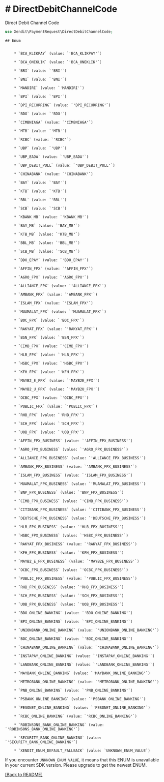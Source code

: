 # # DirectDebitChannelCode
Direct Debit Channel Code

```php
use Xendit\PaymentRequest\DirectDebitChannelCode;
```


    ## Enum

    
        * `BCA_KLIKPAY` (value: `'BCA_KLIKPAY'`)
    
        * `BCA_ONEKLIK` (value: `'BCA_ONEKLIK'`)
    
        * `BRI` (value: `'BRI'`)
    
        * `BNI` (value: `'BNI'`)
    
        * `MANDIRI` (value: `'MANDIRI'`)
    
        * `BPI` (value: `'BPI'`)
    
        * `BPI_RECURRING` (value: `'BPI_RECURRING'`)
    
        * `BDO` (value: `'BDO'`)
    
        * `CIMBNIAGA` (value: `'CIMBNIAGA'`)
    
        * `MTB` (value: `'MTB'`)
    
        * `RCBC` (value: `'RCBC'`)
    
        * `UBP` (value: `'UBP'`)
    
        * `UBP_EADA` (value: `'UBP_EADA'`)
    
        * `UBP_DEBIT_PULL` (value: `'UBP_DEBIT_PULL'`)
    
        * `CHINABANK` (value: `'CHINABANK'`)
    
        * `BAY` (value: `'BAY'`)
    
        * `KTB` (value: `'KTB'`)
    
        * `BBL` (value: `'BBL'`)
    
        * `SCB` (value: `'SCB'`)
    
        * `KBANK_MB` (value: `'KBANK_MB'`)
    
        * `BAY_MB` (value: `'BAY_MB'`)
    
        * `KTB_MB` (value: `'KTB_MB'`)
    
        * `BBL_MB` (value: `'BBL_MB'`)
    
        * `SCB_MB` (value: `'SCB_MB'`)
    
        * `BDO_EPAY` (value: `'BDO_EPAY'`)
    
        * `AFFIN_FPX` (value: `'AFFIN_FPX'`)
    
        * `AGRO_FPX` (value: `'AGRO_FPX'`)
    
        * `ALLIANCE_FPX` (value: `'ALLIANCE_FPX'`)
    
        * `AMBANK_FPX` (value: `'AMBANK_FPX'`)
    
        * `ISLAM_FPX` (value: `'ISLAM_FPX'`)
    
        * `MUAMALAT_FPX` (value: `'MUAMALAT_FPX'`)
    
        * `BOC_FPX` (value: `'BOC_FPX'`)
    
        * `RAKYAT_FPX` (value: `'RAKYAT_FPX'`)
    
        * `BSN_FPX` (value: `'BSN_FPX'`)
    
        * `CIMB_FPX` (value: `'CIMB_FPX'`)
    
        * `HLB_FPX` (value: `'HLB_FPX'`)
    
        * `HSBC_FPX` (value: `'HSBC_FPX'`)
    
        * `KFH_FPX` (value: `'KFH_FPX'`)
    
        * `MAYB2_E_FPX` (value: `'MAYB2E_FPX'`)
    
        * `MAYB2_U_FPX` (value: `'MAYB2U_FPX'`)
    
        * `OCBC_FPX` (value: `'OCBC_FPX'`)
    
        * `PUBLIC_FPX` (value: `'PUBLIC_FPX'`)
    
        * `RHB_FPX` (value: `'RHB_FPX'`)
    
        * `SCH_FPX` (value: `'SCH_FPX'`)
    
        * `UOB_FPX` (value: `'UOB_FPX'`)
    
        * `AFFIN_FPX_BUSINESS` (value: `'AFFIN_FPX_BUSINESS'`)
    
        * `AGRO_FPX_BUSINESS` (value: `'AGRO_FPX_BUSINESS'`)
    
        * `ALLIANCE_FPX_BUSINESS` (value: `'ALLIANCE_FPX_BUSINESS'`)
    
        * `AMBANK_FPX_BUSINESS` (value: `'AMBANK_FPX_BUSINESS'`)
    
        * `ISLAM_FPX_BUSINESS` (value: `'ISLAM_FPX_BUSINESS'`)
    
        * `MUAMALAT_FPX_BUSINESS` (value: `'MUAMALAT_FPX_BUSINESS'`)
    
        * `BNP_FPX_BUSINESS` (value: `'BNP_FPX_BUSINESS'`)
    
        * `CIMB_FPX_BUSINESS` (value: `'CIMB_FPX_BUSINESS'`)
    
        * `CITIBANK_FPX_BUSINESS` (value: `'CITIBANK_FPX_BUSINESS'`)
    
        * `DEUTSCHE_FPX_BUSINESS` (value: `'DEUTSCHE_FPX_BUSINESS'`)
    
        * `HLB_FPX_BUSINESS` (value: `'HLB_FPX_BUSINESS'`)
    
        * `HSBC_FPX_BUSINESS` (value: `'HSBC_FPX_BUSINESS'`)
    
        * `RAKYAT_FPX_BUSINESS` (value: `'RAKYAT_FPX_BUSINESS'`)
    
        * `KFH_FPX_BUSINESS` (value: `'KFH_FPX_BUSINESS'`)
    
        * `MAYB2_E_FPX_BUSINESS` (value: `'MAYB2E_FPX_BUSINESS'`)
    
        * `OCBC_FPX_BUSINESS` (value: `'OCBC_FPX_BUSINESS'`)
    
        * `PUBLIC_FPX_BUSINESS` (value: `'PUBLIC_FPX_BUSINESS'`)
    
        * `RHB_FPX_BUSINESS` (value: `'RHB_FPX_BUSINESS'`)
    
        * `SCH_FPX_BUSINESS` (value: `'SCH_FPX_BUSINESS'`)
    
        * `UOB_FPX_BUSINESS` (value: `'UOB_FPX_BUSINESS'`)
    
        * `BDO_ONLINE_BANKING` (value: `'BDO_ONLINE_BANKING'`)
    
        * `BPI_ONLINE_BANKING` (value: `'BPI_ONLINE_BANKING'`)
    
        * `UNIONBANK_ONLINE_BANKING` (value: `'UNIONBANK_ONLINE_BANKING'`)
    
        * `BOC_ONLINE_BANKING` (value: `'BOC_ONLINE_BANKING'`)
    
        * `CHINABANK_ONLINE_BANKING` (value: `'CHINABANK_ONLINE_BANKING'`)
    
        * `INSTAPAY_ONLINE_BANKING` (value: `'INSTAPAY_ONLINE_BANKING'`)
    
        * `LANDBANK_ONLINE_BANKING` (value: `'LANDBANK_ONLINE_BANKING'`)
    
        * `MAYBANK_ONLINE_BANKING` (value: `'MAYBANK_ONLINE_BANKING'`)
    
        * `METROBANK_ONLINE_BANKING` (value: `'METROBANK_ONLINE_BANKING'`)
    
        * `PNB_ONLINE_BANKING` (value: `'PNB_ONLINE_BANKING'`)
    
        * `PSBANK_ONLINE_BANKING` (value: `'PSBANK_ONLINE_BANKING'`)
    
        * `PESONET_ONLINE_BANKING` (value: `'PESONET_ONLINE_BANKING'`)
    
        * `RCBC_ONLINE_BANKING` (value: `'RCBC_ONLINE_BANKING'`)
    
        * `ROBINSONS_BANK_ONLINE_BANKING` (value: `'ROBINSONS_BANK_ONLINE_BANKING'`)
    
        * `SECURITY_BANK_ONLINE_BANKING` (value: `'SECURITY_BANK_ONLINE_BANKING'`)
    
        * `XENDIT_ENUM_DEFAULT_FALLBACK` (value: `UNKNOWN_ENUM_VALUE`)

If you encounter `UNKNOWN_ENUM_VALUE`, it means that this ENUM is unavailable in your current SDK version. Please upgrade to get the newest ENUM.

[[Back to README]](../../README.md)
